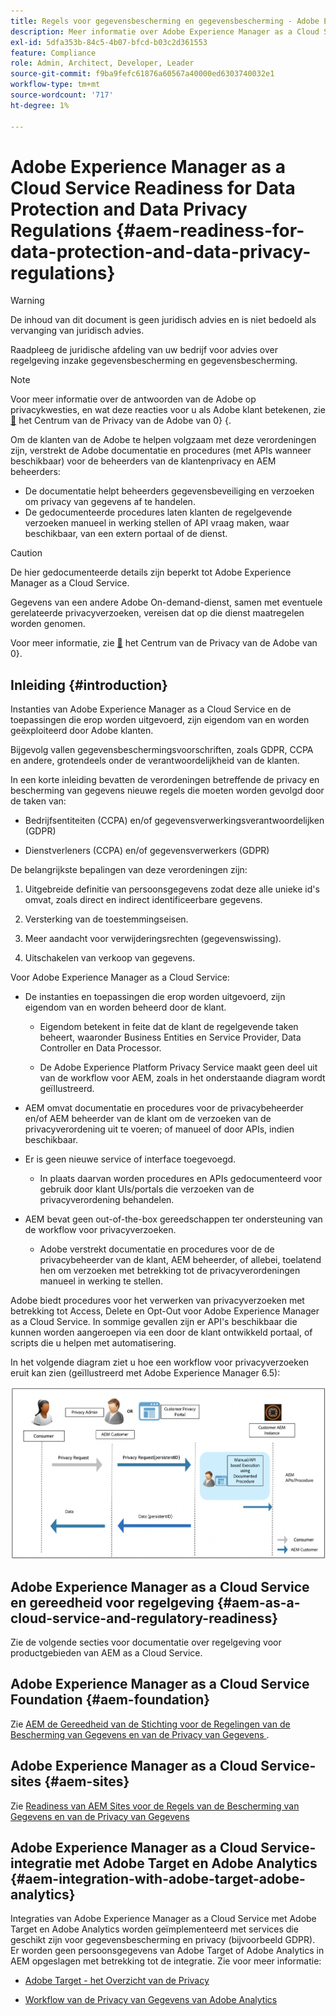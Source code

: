 ```yaml
---
title: Regels voor gegevensbescherming en gegevensbescherming - Adobe Experience Manager as a Cloud Service-gereedheid
description: Meer informatie over Adobe Experience Manager as a Cloud Service-ondersteuning voor de verschillende Data Protection and Data Privacy Regulations en over de manier waarop u aan deze vereisten moet voldoen wanneer u een nieuw AEM as a Cloud Service-project implementeert. Deze verordeningen omvatten de Algemene Verordening van de EU van de Bescherming van Gegevens (GDPR), de Wet van de Consumentenprivacy van Californië.
exl-id: 5dfa353b-84c5-4b07-bfcd-b03c2d361553
feature: Compliance
role: Admin, Architect, Developer, Leader
source-git-commit: f9ba9fefc61876a60567a40000ed6303740032e1
workflow-type: tm+mt
source-wordcount: '717'
ht-degree: 1%

---
```


# Adobe Experience Manager as a Cloud Service Readiness for Data Protection and Data Privacy Regulations {#aem-readiness-for-data-protection-and-data-privacy-regulations}

>[!WARNING]
>
>De inhoud van dit document is geen juridisch advies en is niet bedoeld als vervanging van juridisch advies.
>
>Raadpleeg de juridische afdeling van uw bedrijf voor advies over regelgeving inzake gegevensbescherming en gegevensbescherming.

>[!NOTE]
>
>Voor meer informatie over de antwoorden van de Adobe op privacykwesties, en wat deze reacties voor u als Adobe klant betekenen, zie [&#128279;](https://www.adobe.com/privacy.html) het Centrum van de Privacy van de Adobe van 0&rbrace; &lbrace;.

Om de klanten van de Adobe te helpen volgzaam met deze verordeningen zijn, verstrekt de Adobe documentatie en procedures (met APIs wanneer beschikbaar) voor de beheerders van de klantenprivacy en AEM beheerders:

* De documentatie helpt beheerders gegevensbeveiliging en verzoeken om privacy van gegevens af te handelen.
* De gedocumenteerde procedures laten klanten de regelgevende verzoeken manueel in werking stellen of API vraag maken, waar beschikbaar, van een extern portaal of de dienst.

>[!CAUTION]
>
>De hier gedocumenteerde details zijn beperkt tot Adobe Experience Manager as a Cloud Service.
>
>Gegevens van een andere Adobe On-demand-dienst, samen met eventuele gerelateerde privacyverzoeken, vereisen dat op die dienst maatregelen worden genomen.
>
>Voor meer informatie, zie [&#128279;](https://www.adobe.com/privacy.html) het Centrum van de Privacy van de Adobe van 0&rbrace;.

## Inleiding {#introduction}

Instanties van Adobe Experience Manager as a Cloud Service en de toepassingen die erop worden uitgevoerd, zijn eigendom van en worden geëxploiteerd door Adobe klanten.

Bijgevolg vallen gegevensbeschermingsvoorschriften, zoals GDPR, CCPA en andere, grotendeels onder de verantwoordelijkheid van de klanten.

In een korte inleiding bevatten de verordeningen betreffende de privacy en bescherming van gegevens nieuwe regels die moeten worden gevolgd door de taken van:

* Bedrijfsentiteiten (CCPA) en/of gegevensverwerkingsverantwoordelijken (GDPR)

* Dienstverleners (CCPA) en/of gegevensverwerkers (GDPR)

De belangrijkste bepalingen van deze verordeningen zijn:

1. Uitgebreide definitie van persoonsgegevens zodat deze alle unieke id&#39;s omvat, zoals direct en indirect identificeerbare gegevens.

2. Versterking van de toestemmingseisen.

3. Meer aandacht voor verwijderingsrechten (gegevenswissing).

4. Uitschakelen van verkoop van gegevens.

Voor Adobe Experience Manager as a Cloud Service:

* De instanties en toepassingen die erop worden uitgevoerd, zijn eigendom van en worden beheerd door de klant.

   * Eigendom betekent in feite dat de klant de regelgevende taken beheert, waaronder Business Entities en Service Provider, Data Controller en Data Processor.

   * De Adobe Experience Platform Privacy Service maakt geen deel uit van de workflow voor AEM, zoals in het onderstaande diagram wordt geïllustreerd.

* AEM omvat documentatie en procedures voor de privacybeheerder en/of AEM beheerder van de klant om de verzoeken van de privacyverordening uit te voeren; of manueel of door APIs, indien beschikbaar.

* Er is geen nieuwe service of interface toegevoegd.

   * In plaats daarvan worden procedures en APIs gedocumenteerd voor gebruik door klant UIs/portals die verzoeken van de privacyverordening behandelen.

* AEM bevat geen out-of-the-box gereedschappen ter ondersteuning van de workflow voor privacyverzoeken.

   * Adobe verstrekt documentatie en procedures voor de de privacybeheerder van de klant, AEM beheerder, of allebei, toelatend hen om verzoeken met betrekking tot de privacyverordeningen manueel in werking te stellen.

Adobe biedt procedures voor het verwerken van privacyverzoeken met betrekking tot Access, Delete en Opt-Out voor Adobe Experience Manager as a Cloud Service. In sommige gevallen zijn er API&#39;s beschikbaar die kunnen worden aangeroepen via een door de klant ontwikkeld portaal, of scripts die u helpen met automatisering.

In het volgende diagram ziet u hoe een workflow voor privacyverzoeken eruit kan zien (geïllustreerd met Adobe Experience Manager 6.5):

![ de Bescherming van Gegevens en Privacy ](assets/data-protection-and-privacy-01.png)

## Adobe Experience Manager as a Cloud Service en gereedheid voor regelgeving {#aem-as-a-cloud-service-and-regulatory-readiness}

Zie de volgende secties voor documentatie over regelgeving voor productgebieden van AEM as a Cloud Service.

## Adobe Experience Manager as a Cloud Service Foundation {#aem-foundation}

Zie [ AEM de Gereedheid van de Stichting voor de Regelingen van de Bescherming van Gegevens en van de Privacy van Gegevens ](/help/compliance/data-privacy-and-protection-readiness/foundation-readiness.md).

## Adobe Experience Manager as a Cloud Service-sites {#aem-sites}

Zie [ Readiness van AEM Sites voor de Regels van de Bescherming van Gegevens en van de Privacy van Gegevens ](/help/compliance/data-privacy-and-protection-readiness/sites-readiness.md)

## Adobe Experience Manager as a Cloud Service-integratie met Adobe Target en Adobe Analytics {#aem-integration-with-adobe-target-adobe-analytics}

Integraties van Adobe Experience Manager as a Cloud Service met Adobe Target en Adobe Analytics worden geïmplementeerd met services die geschikt zijn voor gegevensbescherming en privacy (bijvoorbeeld GDPR). Er worden geen persoonsgegevens van Adobe Target of Adobe Analytics in AEM opgeslagen met betrekking tot de integratie.
Zie voor meer informatie:

* [ Adobe Target - het Overzicht van de Privacy ](https://experienceleague.adobe.com/docs/target-dev/developer/implementation/privacy/cmp-privacy-and-general-data-protection-regulation.html?lang=nl-NL)

* [ Workflow van de Privacy van Gegevens van Adobe Analytics ](https://experienceleague.adobe.com/docs/analytics/admin/admin-tools/data-governance/an-gdpr-workflow.html?lang=nl-NL)
